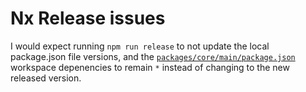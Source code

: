 # Nx Release issues

I would expect running `npm run release` to not update the local package.json file versions, and the [`packages/core/main/package.json`](packages/core/main/package.json) workspace depenencies to remain `*` instead of changing to the new released version.
